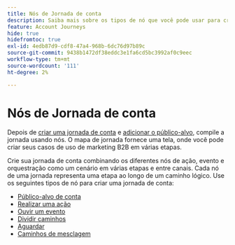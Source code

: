 ```yaml
---
title: Nós de Jornada de conta
description: Saiba mais sobre os tipos de nó que você pode usar para criar suas jornadas de conta no Journey Optimizer B2B edition.
feature: Account Journeys
hide: true
hidefromtoc: true
exl-id: 4edb87d9-cdf8-47a4-968b-6dc76d97b89c
source-git-commit: 9438b1472df38eddc3e1fa6cd5bc3992af0c9eec
workflow-type: tm+mt
source-wordcount: '111'
ht-degree: 2%

---
```


# Nós de Jornada de conta

Depois de [criar uma jornada de conta](journey-overview.md#create-an-account-journey) e [adicionar o público-alvo](journey-overview.md#add-the-account-audience-for-your-journey), compile a jornada usando nós. O mapa de jornada fornece uma tela, onde você pode criar seus casos de uso de marketing B2B em várias etapas.

Crie sua jornada de conta combinando os diferentes nós de ação, evento e orquestração como um cenário em várias etapas e entre canais. Cada nó de uma jornada representa uma etapa ao longo de um caminho lógico. Use os seguintes tipos de nó para criar uma jornada de conta:

* [Público-alvo de conta](./account-audience-nodes.md)
* [Realizar uma ação](./action-nodes.md)
* [Ouvir um evento](./listen-for-event-nodes.md)
* [Dividir caminhos](./split-merge-paths-nodes.md)
* [Aguardar](./wait-nodes.md)
* [Caminhos de mesclagem](./split-merge-paths-nodes.md)
